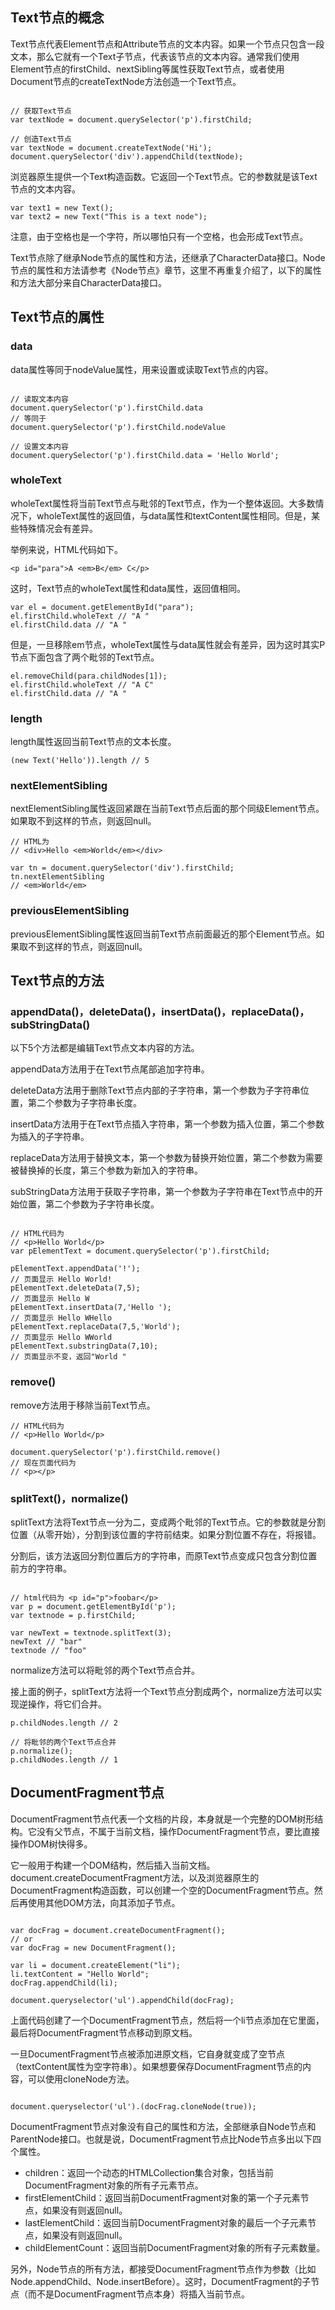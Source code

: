 ## Text节点的概念

Text节点代表Element节点和Attribute节点的文本内容。如果一个节点只包含一段文本，那么它就有一个Text子节点，代表该节点的文本内容。通常我们使用Element节点的firstChild、nextSibling等属性获取Text节点，或者使用Document节点的createTextNode方法创造一个Text节点。

```

// 获取Text节点
var textNode = document.querySelector('p').firstChild;

// 创造Text节点
var textNode = document.createTextNode('Hi');
document.querySelector('div').appendChild(textNode);

```

浏览器原生提供一个Text构造函数。它返回一个Text节点。它的参数就是该Text节点的文本内容。

```
var text1 = new Text();
var text2 = new Text("This is a text node");
```

注意，由于空格也是一个字符，所以哪怕只有一个空格，也会形成Text节点。

Text节点除了继承Node节点的属性和方法，还继承了CharacterData接口。Node节点的属性和方法请参考《Node节点》章节，这里不再重复介绍了，以下的属性和方法大部分来自CharacterData接口。

## Text节点的属性

### data

data属性等同于nodeValue属性，用来设置或读取Text节点的内容。

```

// 读取文本内容
document.querySelector('p').firstChild.data
// 等同于
document.querySelector('p').firstChild.nodeValue

// 设置文本内容
document.querySelector('p').firstChild.data = 'Hello World';

```

### wholeText

wholeText属性将当前Text节点与毗邻的Text节点，作为一个整体返回。大多数情况下，wholeText属性的返回值，与data属性和textContent属性相同。但是，某些特殊情况会有差异。

举例来说，HTML代码如下。

```
<p id="para">A <em>B</em> C</p>
```

这时，Text节点的wholeText属性和data属性，返回值相同。

```
var el = document.getElementById("para");
el.firstChild.wholeText // "A "
el.firstChild.data // "A "
```

但是，一旦移除em节点，wholeText属性与data属性就会有差异，因为这时其实P节点下面包含了两个毗邻的Text节点。

```
el.removeChild(para.childNodes[1]);
el.firstChild.wholeText // "A C"
el.firstChild.data // "A "
```

### length

length属性返回当前Text节点的文本长度。

```
(new Text('Hello')).length // 5
```

### nextElementSibling

nextElementSibling属性返回紧跟在当前Text节点后面的那个同级Element节点。如果取不到这样的节点，则返回null。

```
// HTML为
// <div>Hello <em>World</em></div>

var tn = document.querySelector('div').firstChild;
tn.nextElementSibling
// <em>World</em>
```

### previousElementSibling

previousElementSibling属性返回当前Text节点前面最近的那个Element节点。如果取不到这样的节点，则返回null。

## Text节点的方法

### appendData()，deleteData()，insertData()，replaceData()，subStringData()

以下5个方法都是编辑Text节点文本内容的方法。

appendData方法用于在Text节点尾部追加字符串。

deleteData方法用于删除Text节点内部的子字符串，第一个参数为子字符串位置，第二个参数为子字符串长度。

insertData方法用于在Text节点插入字符串，第一个参数为插入位置，第二个参数为插入的子字符串。

replaceData方法用于替换文本，第一个参数为替换开始位置，第二个参数为需要被替换掉的长度，第三个参数为新加入的字符串。

subStringData方法用于获取子字符串，第一个参数为子字符串在Text节点中的开始位置，第二个参数为子字符串长度。

```

// HTML代码为
// <p>Hello World</p>
var pElementText = document.querySelector('p').firstChild;

pElementText.appendData('!');
// 页面显示 Hello World!
pElementText.deleteData(7,5);
// 页面显示 Hello W
pElementText.insertData(7,'Hello ');
// 页面显示 Hello WHello
pElementText.replaceData(7,5,'World');
// 页面显示 Hello WWorld
pElementText.substringData(7,10);
// 页面显示不变，返回"World "

```

### remove()

remove方法用于移除当前Text节点。

```
// HTML代码为
// <p>Hello World</p>

document.querySelector('p').firstChild.remove()
// 现在页面代码为
// <p></p>
```

### splitText()，normalize()

splitText方法将Text节点一分为二，变成两个毗邻的Text节点。它的参数就是分割位置（从零开始），分割到该位置的字符前结束。如果分割位置不存在，将报错。

分割后，该方法返回分割位置后方的字符串，而原Text节点变成只包含分割位置前方的字符串。

```

// html代码为 <p id="p">foobar</p>
var p = document.getElementById('p');
var textnode = p.firstChild;

var newText = textnode.splitText(3);
newText // "bar"
textnode // "foo"

```

normalize方法可以将毗邻的两个Text节点合并。

接上面的例子，splitText方法将一个Text节点分割成两个，normalize方法可以实现逆操作，将它们合并。

```
p.childNodes.length // 2

// 将毗邻的两个Text节点合并
p.normalize();
p.childNodes.length // 1
```

## DocumentFragment节点

DocumentFragment节点代表一个文档的片段，本身就是一个完整的DOM树形结构。它没有父节点，不属于当前文档，操作DocumentFragment节点，要比直接操作DOM树快得多。

它一般用于构建一个DOM结构，然后插入当前文档。document.createDocumentFragment方法，以及浏览器原生的DocumentFragment构造函数，可以创建一个空的DocumentFragment节点。然后再使用其他DOM方法，向其添加子节点。

```

var docFrag = document.createDocumentFragment();
// or
var docFrag = new DocumentFragment();

var li = document.createElement("li");
li.textContent = "Hello World";
docFrag.appendChild(li);

document.queryselector('ul').appendChild(docFrag);

```

上面代码创建了一个DocumentFragment节点，然后将一个li节点添加在它里面，最后将DocumentFragment节点移动到原文档。

一旦DocumentFragment节点被添加进原文档，它自身就变成了空节点（textContent属性为空字符串）。如果想要保存DocumentFragment节点的内容，可以使用cloneNode方法。

```

document.queryselector('ul').(docFrag.cloneNode(true));

```

DocumentFragment节点对象没有自己的属性和方法，全部继承自Node节点和ParentNode接口。也就是说，DocumentFragment节点比Node节点多出以下四个属性。

- children：返回一个动态的HTMLCollection集合对象，包括当前DocumentFragment对象的所有子元素节点。
- firstElementChild：返回当前DocumentFragment对象的第一个子元素节点，如果没有则返回null。
- lastElementChild：返回当前DocumentFragment对象的最后一个子元素节点，如果没有则返回null。
- childElementCount：返回当前DocumentFragment对象的所有子元素数量。

另外，Node节点的所有方法，都接受DocumentFragment节点作为参数（比如Node.appendChild、Node.insertBefore）。这时，DocumentFragment的子节点（而不是DocumentFragment节点本身）将插入当前节点。